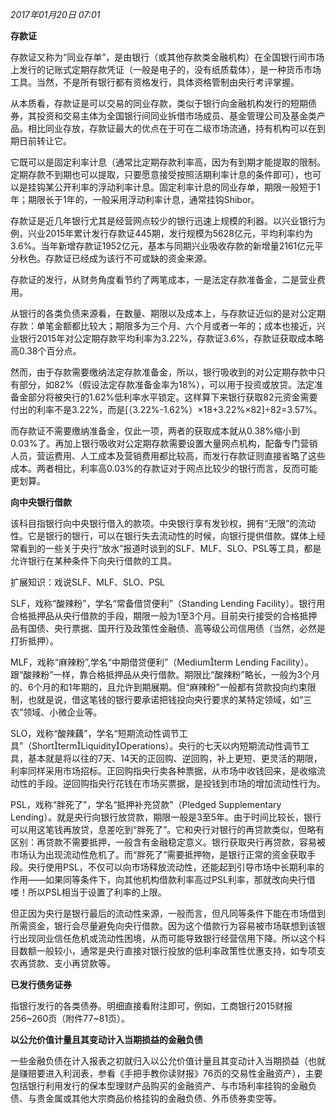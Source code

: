 _2017年01月20日 07:01_

**存款证**

存款证又称为“同业存单”，是由银行（或其他存款类金融机构）在全国银行间市场上发行的记账式定期存款凭证（一般是电子的，没有纸质载体），是一种货币市场工具。当然，不是所有银行都有资格发行，具体资格管制由央行考评掌握。

从本质看，存款证是可以交易的同业存款，类似于银行向金融机构发行的短期债券，其投资和交易主体为全国银行间同业拆借市场成员、基金管理公司及基金类产品。相比同业存放，存款证最大的优点在于可在二级市场流通，持有机构可以在到期日前转让它。

它既可以是固定利率计息（通常比定期存款利率高，因为有到期才能提取的限制。定期存款不到期也可以提取，只要愿意接受按照活期利率计息的条件即可），也可以是挂钩某公开利率的浮动利率计息。固定利率计息的同业存单，期限一般短于1年；期限长于1年的，一般采用浮动利率计息，通常挂钩Shibor。

存款证是近几年银行尤其是经营网点较少的银行迅速上规模的利器。以兴业银行为例，兴业2015年累计发行存款证445期，发行规模为5628亿元，平均利率约为3.6%。当年新增存款证1952亿元，基本与同期兴业吸收存款的新增量2161亿元平分秋色。存款证已经成为该行不可或缺的资金来源。

存款证的发行，从财务角度看节约了两笔成本，一是法定存款准备金，二是营业费用。

从银行的各类负债来源看，在数量、期限以及成本上，与存款证近似的是对公定期存款：单笔金额都比较大；期限多为三个月、六个月或者一年的；成本也接近，兴业银行2015年对公定期存款平均利率为3.22%，存款证3.6%，存款证获取成本略高0.38个百分点。

然而，由于存款需要缴纳法定存款准备金，所以，银行吸收到的对公定期存款中只有部分，如82%（假设法定存款准备金率为18%），可以用于投资或放贷。法定准备金部分将被央行的1.62%低利率水平锁定。这样算下来银行获取82元资金需要付出的利率不是3.22%，而是[（3.22%-1.62%）×18+3.22%×82]÷82=3.57%。

而存款证不需要缴纳准备金，仅此一项，两者的获取成本就从0.38%缩小到0.03%了。再加上银行吸收对公定期存款需要设置大量网点机构，配备专门营销人员，营运费用、人工成本及营销费用都比较高，而发行存款证则直接省略了这些成本。两者相比，利率高0.03%的存款证对于网点比较少的银行而言，反而可能更划算。

**向中央银行借款**

该科目指银行向中央银行借入的款项。中央银行享有发钞权，拥有“无限”的流动性。它是银行的银行，可以在银行失去流动性的时候，向银行提供借款。媒体上经常看到的一些关于央行“放水”报道时谈到的SLF、MLF、SLO、PSL等工具，都是允许银行在某种条件下向央行借款的工具。

扩展知识：戏说SLF、MLF、SLO、PSL

SLF，戏称“酸辣粉”，学名“常备借贷便利”（Standing Lending Facility）。银行用合格抵押品从央行借款的手段，期限一般为1至3个月。目前央行接受的合格抵押品有国债、央行票据、国开行及政策性金融债、高等级公司信用债（当然，必然是打折抵押）。

MLF，戏称“麻辣粉”,学名“中期借贷便利”（Mediumterm Lending Facility）。跟“酸辣粉”一样，靠合格抵押品从央行借款。期限比“酸辣粉”略长，一般为3个月的、6个月的和1年期的，且允许到期展期。但“麻辣粉”一般都有贷款投向约束限制，也就是说，借这笔钱的银行要承诺把钱投向央行要求的某特定领域，如“三农”领域、小微企业等。

SLO，戏称“酸辣藕”，学名“短期流动性调节工具”（ShorttermLiquidityOperations）。央行的七天以内短期流动性调节工具，基本就是将以往的7天、14天的正回购、逆回购，补上更短、更灵活的期限，利率同样采用市场招标。正回购指央行卖各种票据，从市场中收钱回来，是收缩流动性的手段。逆回购指央行花钱在市场买票据，是投钱到市场的增加流动性行为。

PSL，戏称“胖死了”，学名“抵押补充贷款”（Pledged Supplementary Lending）。就是央行向银行放贷款，期限一般是3至5年。由于时间比较长，银行可以用这笔钱再放贷，息差吃到“胖死了”。它和央行对银行的再贷款类似，但略有区别：再贷款不需要抵押，一般含有金融稳定意义。银行获取央行再贷款，容易被市场认为出现流动性危机了。而“胖死了”需要抵押物，是银行正常的资金获取手段。央行使用PSL，不仅可以向市场释放流动性，还能起到引导市场中长期利率的作用——如果同等条件下，向其他机构借款利率高过PSL利率，那就改向央行借喽！所以PSL相当于设置了利率的上限。

但正因为央行是银行最后的流动性来源，一般而言，但凡同等条件下能在市场借到所需资金，银行会尽量避免向央行借款。因为这个借款行为容易被市场联想到该银行出现同业信任危机或流动性困境，从而可能导致银行经营信用下降。所以这个科目数额一般较小，通常是央行直接对银行投放的低利率政策性优惠支持，如专项支农再贷款、支小再贷款等。

**已发行债务证券**  

指银行发行的各类债券。明细直接看附注即可，例如，工商银行2015财报256~260页（附件77~81页）。

**以公允价值计量且其变动计入当期损益的金融负债**

一些金融负债在计入报表之初就归入以公允价值计量且其变动计入当期损益（也就是赚赔要进入利润表，参看《手把手教你读财报》76页的交易性金融资产），主要包括银行利用发行的保本型理财产品购买的金融资产、与市场利率挂钩的金融负债、与贵金属或其他大宗商品价格挂钩的金融负债、外币债券卖空等。

